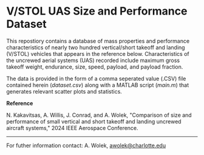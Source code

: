 # V/STOL UAS Size and Performance Dataset

This repostiory contains a database of mass properties and performance characteristics of nearly two hundred vertical/short takeoff and landing (V/STOL) vehicles that appears in the reference below. Characteristics of the uncrewed aerial systems (UAS) recorded include maximum gross takeoff weight, endurance,  size, speed, payload, and payload fraction. 

The data is provided in the form of a comma seperated value (.CSV) file contained herein (*dataset.csv*) along with a MATLAB script (*main.m*) that generates relevant scatter plots and statistics.

**Reference**

N. Kakavitsas, A. Willis, J. Conrad, and A. Wolek, "Comparison of size and performance of small vertical and short takeoff and landing uncrewed aircraft systems," 2024 IEEE Aerospace Conference.

---

For futher information contact:
A. Wolek, awolek@charlotte.edu
